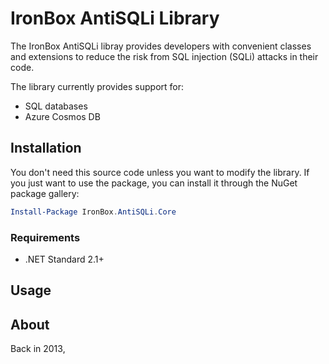 # IronBox AntiSQLi Library
The IronBox AntiSQLi libray provides developers with convenient classes and extensions to reduce the risk from SQL injection (SQLi) attacks in their code.

The library currently provides support for:

- SQL databases
- Azure Cosmos DB

## Installation

You don't need this source code unless you want to modify the library. If you just want to use the package, you can install it through the NuGet package gallery:

```powershell
Install-Package IronBox.AntiSQLi.Core
```

### Requirements

- .NET Standard 2.1+



## Usage


## About
Back in 2013, 
